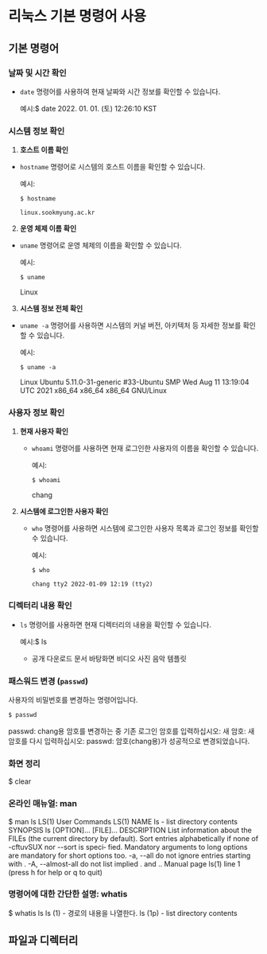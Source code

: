# 리눅스 기본 명령어 사용

## 기본 명령어

### 날짜 및 시간 확인
- `date` 명령어를 사용하여 현재 날짜와 시간 정보를 확인할 수 있습니다.
  
  예시:$ date 2022. 01. 01. (토) 12:26:10 KST 


### 시스템 정보 확인
1. **호스트 이름 확인**
 - `hostname` 명령어로 시스템의 호스트 이름을 확인할 수 있습니다.

   예시:
   ```
   $ hostname 
   ```
   ```
   linux.sookmyung.ac.kr 
   ```

2. **운영 체제 이름 확인**
 - `uname` 명령어로 운영 체제의 이름을 확인할 수 있습니다.

   예시:
   ```
   $ uname 
   ```
   Linux
   

3. **시스템 정보 전체 확인**
 - `uname -a` 명령어를 사용하면 시스템의 커널 버전, 아키텍처 등 자세한 정보를 확인할 수 있습니다.

   예시:
   ```
   $ uname -a 
   ```
   Linux Ubuntu 5.11.0-31-generic #33-Ubuntu SMP Wed Aug 11 13:19:04 UTC 2021 x86_64 x86_64 x86_64 GNU/Linux
   

### 사용자 정보 확인
1. **현재 사용자 확인**
   - `whoami` 명령어를 사용하면 현재 로그인한 사용자의 이름을 확인할 수 있습니다.
   
     예시:
     ```
     $ whoami 
     ```
     chang
     

2. **시스템에 로그인한 사용자 확인**
   - `who` 명령어를 사용하면 시스템에 로그인한 사용자 목록과 로그인 정보를 확인할 수 있습니다.
   
     예시:
     ```
     $ who 
     ```
     ```
     chang tty2 2022-01-09 12:19 (tty2)
     ```

### 디렉터리 내용 확인
- `ls` 명령어를 사용하면 현재 디렉터리의 내용을 확인할 수 있습니다.
  
  예시:$ ls 
  - 공개 다운로드 문서 바탕화면 비디오 사진 음악 템플릿

### 패스워드 변경 (`passwd`)
사용자의 비밀번호를 변경하는 명령어입니다.

```sh
$ passwd 
```
passwd: chang용 암호를 변경하는 중
기존 로그인 암호를 입력하십시오:
새 암호:
새 암호를 다시 입력하십시오:
passwd: 암호(chang용)가 성공적으로 변경되었습니다. 

### 화면 정리 
$ clear

### 온라인 매뉴얼: man 
$ man ls
LS(1) User Commands LS(1)
NAME
ls - list directory contents
SYNOPSIS
ls [OPTION]... [FILE]...
DESCRIPTION
List information about the FILEs (the current directory by default).
Sort entries alphabetically if none of -cftuvSUX nor --sort is speci‐
fied.
Mandatory arguments to long options are mandatory for short options
too.
-a, --all
do not ignore entries starting with .
-A, --almost-all
do not list implied . and ..
Manual page ls(1) line 1 (press h for help or q to quit) 

### 명령어에 대한 간단한 설명: whatis 
$ whatis ls
ls (1) - 경로의 내용을 나열한다.
ls (1p) - list directory contents 

## 파일과 디렉터리
